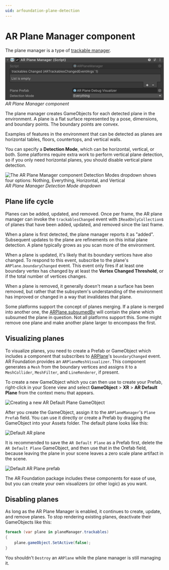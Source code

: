 ```yaml
---
uid: arfoundation-plane-detection
---
```

# AR Plane Manager component

The plane manager is a type of [trackable manager](xref:arfoundation-managers#trackables-and-trackable-managers).

![AR Plane Manager component](../images/ar-plane-manager.png)<br/>*AR Plane Manager component*

The plane manager creates GameObjects for each detected plane in the environment. A plane is a flat surface represented by a pose, dimensions, and boundary points. The boundary points are convex.

Examples of features in the environment that can be detected as planes are horizontal tables, floors, countertops, and vertical walls.

You can specify a **Detection Mode**, which can be horizontal, vertical, or both. Some platforms require extra work to perform vertical plane detection, so if you only need horizontal planes, you should disable vertical plane detection.

![The AR Plane Manager component Detection Modes dropdown shows four options: Nothing, Everything, Horizontal, and Vertical](../images/ar-plane-manager-detection-mode.png)<br/>*AR Plane Manager Detection Mode dropdown*

## Plane life cycle

Planes can be added, updated, and removed. Once per frame, the AR plane manager can invoke the `trackablesChanged` event with `IReadOnlyCollection`s of planes that have been added, updated, and removed since the last frame.

When a plane is first detected, the plane manager reports it as "added". Subsequent updates to the plane are refinements on this initial plane detection. A plane typically grows as you scan more of the environment.

When a plane is updated, it's likely that its boundary vertices have also changed. To respond to this event, subscribe to the plane's `ARPlane.boundaryChanged` event. This event only fires if at least one boundary vertex has changed by at least the **Vertex Changed Threshold**, or if the total number of vertices changes.

When a plane is removed, it generally doesn't mean a surface has been removed, but rather that the subsystem's understanding of the environment has improved or changed in a way that invalidates that plane.

Some platforms support the concept of planes merging. If a plane is merged into another one, the [ARPlane.subsumedBy](xref:UnityEngine.XR.ARFoundation.ARPlane.subsumedBy) will contain the plane which subsumed the plane in question. Not all platforms support this. Some might remove one plane and make another plane larger to encompass the first.

## Visualizing planes

To visualize planes, you need to create a Prefab or GameObject which includes a component that subscribes to [ARPlane](xref:UnityEngine.XR.ARFoundation.ARPlane)'s `boundaryChanged` event. AR Foundation provides an `ARPlaneMeshVisualizer`. This component generates a `Mesh` from the boundary vertices and assigns it to a `MeshCollider`, `MeshFilter`, and `LineRenderer`, if present.

To create a new GameObject which you can then use to create your Prefab, right-click in your Scene view and select **GameObject** &gt; **XR** &gt; **AR Default Plane** from the context menu that appears.

![Creating a new AR Default Plane GameObject](../images/ar_default_plane.png)

After you create the GameObject, assign it to the `ARPlaneManager`'s `Plane Prefab` field. You can use it directly or create a Prefab by dragging the GameObject into your Assets folder. The default plane looks like this:

![Default AR plane](../images/ar-default-plane.png)

It is recommended to save the `AR Default Plane` as a Prefab first, delete the `AR Default Plane` GameObject, and then use that in the Orefab field, because leaving the plane in your scene leaves a zero scale plane artifact in the scene.

![Default AR Plane prefab](../images/ar_default_plane_as_prefab.png)

The AR Foundation package includes these components for ease of use, but you can create your own visualizers (or other logic) as you want.

## Disabling planes

As long as the AR Plane Manager is enabled, it continues to create, update, and remove planes. To stop rendering existing planes, deactivate their GameObjects like this:

```csharp
foreach (var plane in planeManager.trackables)
{
    plane.gameObject.SetActive(false);
}
```

You shouldn't `Destroy` an `ARPlane` while the plane manager is still managing it.
